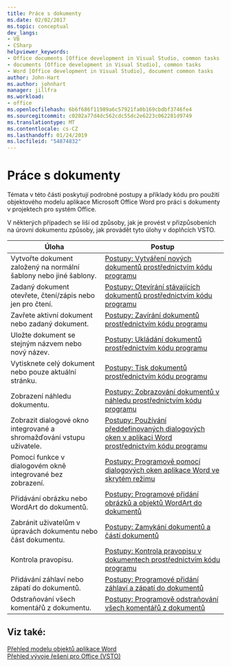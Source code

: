 ```yaml
---
title: Práce s dokumenty
ms.date: 02/02/2017
ms.topic: conceptual
dev_langs:
- VB
- CSharp
helpviewer_keywords:
- Office documents [Office development in Visual Studio, common tasks
- documents [Office development in Visual Studio], common tasks
- Word [Office development in Visual Studio], document common tasks
author: John-Hart
ms.author: johnhart
manager: jillfra
ms.workload:
- office
ms.openlocfilehash: 6b6f686f11989a6c57921fa0b169cbdbf3746fe4
ms.sourcegitcommit: c0202a77d4dc562cdc55dc2e6223c062281d9749
ms.translationtype: MT
ms.contentlocale: cs-CZ
ms.lasthandoff: 01/24/2019
ms.locfileid: "54874832"
---
```

# <a name="work-with-documents"></a>Práce s dokumenty
  Témata v této části poskytují podrobné postupy a příklady kódu pro použití objektového modelu aplikace Microsoft Office Word pro práci s dokumenty v projektech pro systém Office.  
  
 V některých případech se liší od způsoby, jak je provést v přizpůsobeních na úrovni dokumentu způsoby, jak provádět tyto úlohy v doplňcích VSTO.  
  
|Úloha|Postup|  
|----------|---------------|  
|Vytvořte dokument založený na normální šablony nebo jiné šablony.|[Postupy: Vytváření nových dokumentů prostřednictvím kódu programu](../vsto/how-to-programmatically-create-new-documents.md)|  
|Zadaný dokument otevřete, čtení/zápis nebo jen pro čtení.|[Postupy: Otevírání stávajících dokumentů prostřednictvím kódu programu](../vsto/how-to-programmatically-open-existing-documents.md)|  
|Zavřete aktivní dokument nebo zadaný dokument.|[Postupy: Zavírání dokumentů prostřednictvím kódu programu](../vsto/how-to-programmatically-close-documents.md)|  
|Uložte dokument se stejným názvem nebo nový název.|[Postupy: Ukládání dokumentů prostřednictvím kódu programu](../vsto/how-to-programmatically-save-documents.md)|  
|Vytisknete celý dokument nebo pouze aktuální stránku.|[Postupy: Tisk dokumentů prostřednictvím kódu programu](../vsto/how-to-programmatically-print-documents.md)|  
|Zobrazení náhledu dokumentu.|[Postupy: Zobrazování dokumentů v náhledu prostřednictvím kódu programu](../vsto/how-to-programmatically-display-documents-in-print-preview.md)|  
|Zobrazit dialogové okno integrované a shromažďování vstupu uživatele.|[Postupy: Používání předdefinovaných dialogových oken v aplikaci Word prostřednictvím kódu programu](../vsto/how-to-programmatically-use-built-in-dialog-boxes-in-word.md)|  
|Pomocí funkce v dialogovém okně integrované bez zobrazení.|[Postupy: Programově pomocí dialogových oken aplikace Word ve skrytém režimu](../vsto/how-to-programmatically-use-word-dialog-boxes-in-hidden-mode.md)|  
|Přidávání obrázku nebo WordArt do dokumentů.|[Postupy: Programové přidání obrázků a objektů WordArt do dokumentů](../vsto/how-to-programmatically-add-pictures-and-word-art-to-documents.md)|  
|Zabránit uživatelům v úpravách dokumentu nebo část dokumentu.|[Postupy: Zamykání dokumentů a částí dokumentů](../vsto/how-to-programmatically-protect-documents-and-parts-of-documents.md)|  
|Kontrola pravopisu.|[Postupy: Kontrola pravopisu v dokumentech prostřednictvím kódu programu](../vsto/how-to-programmatically-check-spelling-in-documents.md)|  
|Přidávání záhlaví nebo zápatí do dokumentů.|[Postupy: Programové přidání záhlaví a zápatí do dokumentů](../vsto/how-to-programmatically-add-headers-and-footers-to-documents.md)|  
|Odstraňování všech komentářů z dokumentu.|[Postupy: Programově odstraňování všech komentářů z dokumentů](../vsto/how-to-programmatically-remove-all-comments-from-documents.md)|  
  
## <a name="see-also"></a>Viz také:  
 [Přehled modelu objektů aplikace Word](../vsto/word-object-model-overview.md)   
 [Přehled vývoje řešení pro Office &#40;VSTO&#41;](../vsto/office-solutions-development-overview-vsto.md)  
